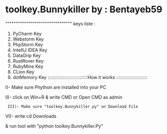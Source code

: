 # toolkey.Bunnykiller by : Bentayeb59
""""""""""""""""""""""""""""""""
keys liste :
1) PyCharm Key
2) Webstorm Key
3) PhpStorm Key
4) IntelliJ IDEA Key
5) DataGrip Key
6) RustRover Key
7) RubyMine Key
8) CLion Key
9) dotMemory Key
:::::::::::::::::::::::::::::::How it works ::::::::::::::::::::::::

I)- Make sure Phython are installed into your PC

   II)- click on Win+R & write CMD or Open CMD as admin
   
     III)- Make sure "toolkey.Bunnykiller.py" on Download File
     
VI)- write cd Downloads

   & run tool with "python toolkey.Bunnykiller.Py"
       
